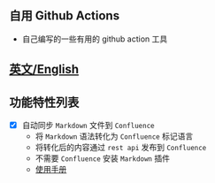 ## 自用 Github Actions
- 自己编写的一些有用的 github action 工具

## [英文/English](doc/en/README_EN.md)

## 功能特性列表
- [X] 自动同步 `Markdown` 文件到 `Confluence`
  - 将 `Markdown` 语法转化为 `Confluence` 标记语言
  - 将转化后的内容通过 `rest api` 发布到 `Confluence`
  - 不需要 `Confluence` 安装 `Markdown` 插件
  - [使用手册](doc/zh/同步Markdown文档到Confluence.md)